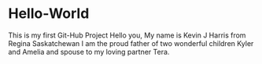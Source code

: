 # Hello-World
This is my first Git-Hub Project
Hello you, 
My name is Kevin J Harris from Regina Saskatchewan I am the proud father of two wonderful children Kyler and Amelia and spouse to my loving partner Tera.

